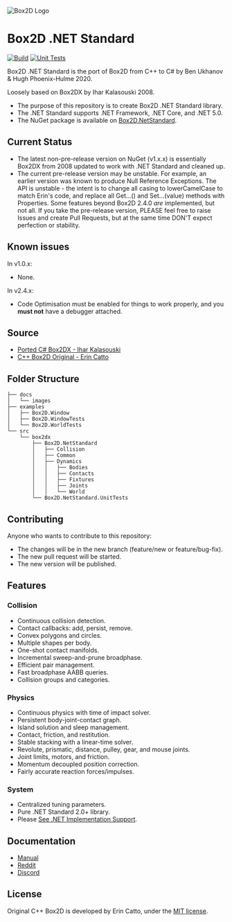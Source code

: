 ![Box2D Logo](https://box2d.org/images/logo.svg)

# Box2D .NET Standard 
[![Build](https://github.com/benukhanov/box2d-netstandard/actions/workflows/build.yml/badge.svg)](https://github.com/benukhanov/box2d-netstandard/actions/workflows/build.yml)
[![Unit Tests](https://github.com/benukhanov/box2d-netstandard/actions/workflows/unit-tests.yml/badge.svg)](https://github.com/benukhanov/box2d-netstandard/actions/workflows/unit-tests.yml)

Box2D .NET Standard is the port of Box2D from C++ to C# by Ben Ukhanov & Hugh Phoenix-Hulme 2020.

Loosely based on Box2DX by Ihar Kalasouski 2008.

- The purpose of this repository is to create Box2D .NET Standard library.
- The .NET Standard supports .NET Framework, .NET Core, and .NET 5.0.
- The NuGet package is available on [Box2D.NetStandard](https://www.nuget.org/packages/Box2D.NetStandard/).

## Current Status

- The latest non-pre-release version on NuGet (v1.x.x) is essentially Box2DX from 2008 updated to work with .NET Standard and cleaned up.
- The current pre-release version may be unstable. For example, an earlier version was known to produce Null Reference Exceptions. The API is unstable - the intent is to change all casing to lowerCamelCase to match Erin's code, and replace all Get...() and Set...(value) methods with Properties. Some features beyond Box2D 2.4.0 _are_ implemented, but not all.
If you take the pre-release version, PLEASE feel free to raise Issues and create Pull Requests, but at the same time DON'T expect perfection or stability.

## Known issues

In v1.0.x:
- None.

In v2.4.x:
- Code Optimisation must be enabled for things to work properly, and you **must not** have a debugger attached.

## Source

- [Ported C# Box2DX - Ihar Kalasouski](https://code.google.com/archive/p/box2dx/)
- [C++ Box2D Original - Erin Catto](https://github.com/erincatto/box2d)

## Folder Structure

```
├── docs
│   └── images
├── examples
│   ├── Box2D.Window
│   ├── Box2D.WindowTests
│   └── Box2D.WorldTests
└── src
    └── box2dx
        ├── Box2D.NetStandard
        │   ├── Collision
        │   ├── Common
        │   ├── Dynamics
        │   │   ├── Bodies
        │   │   ├── Contacts
        │   │   ├── Fixtures
        │   │   ├── Joints
        │   │   └── World
        └── Box2D.NetStandard.UnitTests
```

## Contributing

Anyone who wants to contribute to this repository:
- The changes will be in the new branch (feature/new or feature/bug-fix).
- The new pull request will be started.
- The new version will be published.

## Features

### Collision

- Continuous collision detection.
- Contact callbacks: add, persist, remove.
- Convex polygons and circles.
- Multiple shapes per body.
- One-shot contact manifolds.
- Incremental sweep-and-prune broadphase.
- Efficient pair management.
- Fast broadphase AABB queries.
- Collision groups and categories.

### Physics

- Continuous physics with time of impact solver.
- Persistent body-joint-contact graph.
- Island solution and sleep management.
- Contact, friction, and restitution.
- Stable stacking with a linear-time solver.
- Revolute, prismatic, distance, pulley, gear, and mouse joints.
- Joint limits, motors, and friction.
- Momentum decoupled position correction.
- Fairly accurate reaction forces/impulses.

### System

- Centralized tuning parameters.
- Pure .NET Standard 2.0+ library.
- Please [See .NET Implementation Support](https://docs.microsoft.com/en-us/dotnet/standard/net-standard).

## Documentation

- [Manual](https://box2d.org/documentation/)
- [Reddit](https://www.reddit.com/r/box2d/)
- [Discord](https://discord.gg/NKYgCBP)

## License

Original C++ Box2D is developed by Erin Catto, under the [MIT license](https://en.wikipedia.org/wiki/MIT_License).
